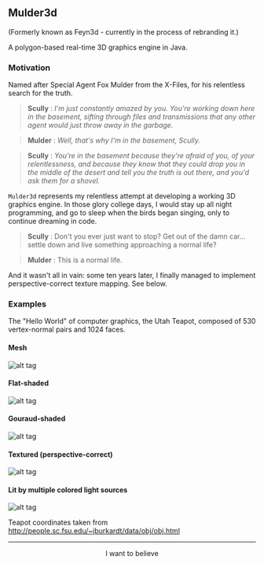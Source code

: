 ## Mulder3d

(Formerly known as Feyn3d - currently in the process of rebranding it.)

A polygon-based real-time 3D graphics engine in Java.

### Motivation

Named after Special Agent Fox Mulder from the X-Files, for his relentless search for the truth.

> <b>Scully</b> : *I'm just constantly amazed by you. You're working down here in the basement, sifting through files and transmissions that any other agent would just throw away in the garbage.*

> <b>Mulder</b> : *Well, that's why I'm in the basement, Scully.*

> <b>Scully</b> : *You're in the basement because they're afraid of you, of your relentlessness, and because they know that they could drop you in the middle of the desert and tell you the truth is out there, and you'd ask them for a shovel.*

`Mulder3d` represents my relentless attempt at developing a working 3D graphics engine. In those glory college days, I would stay up all night programming, and go to sleep when the birds began singing, only to continue dreaming in code.

> <b>Scully</b> : Don't you ever just want to stop? Get out of the damn car... settle down and live something approaching a normal life?

> <b>Mulder</b> : This is a normal life.

And it wasn't all in vain: some ten years later, I finally managed to implement perspective-correct texture mapping. See below.

### Examples

The "Hello World" of computer graphics, the Utah Teapot, composed of 530 vertex-normal pairs and 1024 faces.

#### Mesh
![alt tag](https://raw.githubusercontent.com/r-c-s/Feyn/master/screenshots/1641852934997.png)

#### Flat-shaded
![alt tag](https://raw.githubusercontent.com/r-c-s/Feyn/master/screenshots/1641852913266.png)

#### Gouraud-shaded
![alt tag](https://raw.githubusercontent.com/r-c-s/Feyn/master/screenshots/1641852915667.png)

#### Textured (perspective-correct)
![alt tag](https://raw.githubusercontent.com/r-c-s/Feyn/master/screenshots/1641852918255.png)

#### Lit by multiple colored light sources
![alt tag](https://raw.githubusercontent.com/r-c-s/Feyn/master/screenshots/1641852921144.png)

Teapot coordinates taken from http://people.sc.fsu.edu/~jburkardt/data/obj/obj.html

<hr>

<p align="center">
I want to believe
</p>
